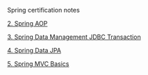 Spring certification notes

[2. Spring AOP](Spring-AOP.md)

[3. Spring Data Management JDBC Transaction](Spring-Data-Management-JDBC-Transaction.md)

[4. Spring Data JPA](Spring-Data-JPA.md)

[5. Spring MVC Basics](Spring%20MVC%20Basics.md)